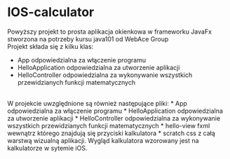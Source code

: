 # IOS-calculator
Powyższy projekt to prosta aplikacja okienkowa w frameworku JavaFx stworzona na potrzeby kursu java101 od WebAce Group
<br>
Projekt składa się z kilku klas:
* App
  odpowiedzialna za włączenie programu
* HelloApplication
  odpowiedzialna za utworzenie aplikacji
* HelloController
  odpowiedzialna za wykonywanie wszystkich przewidzianych funkcji matematycznych
<br>
W projekcie uwzględnione są również następujące pliki:
* App
  odpowiedzialna za włączenie programu
* HelloApplication
  odpowiedzialna za utworzenie aplikacji
* HelloController
  odpowiedzialna za wykonywanie wszystkich przewidzianych funkcji matematycznych
* hello-view fxml
  wewnątrz którego znajdują się przyciski kalkulatora
* scratch css
  z całą warstwą wizualną aplikacji. Wygląd kalkulatora wzorowany jest na kalkulatorze w sytemie iOS.
